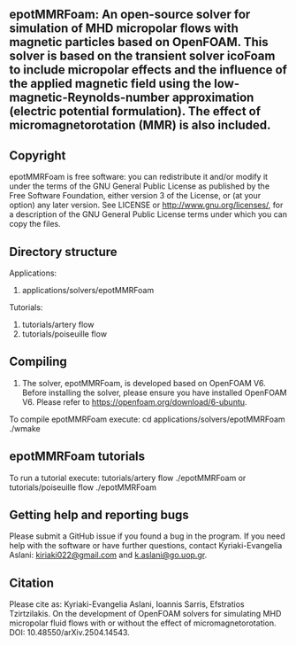 

## epotMMRFoam: An open-source solver for simulation of MHD micropolar flows with magnetic particles based on OpenFOAM. This solver is based on the transient solver icoFoam to include micropolar effects and the influence of the applied magnetic field using the low-magnetic-Reynolds-number approximation (electric potential formulation). The effect of micromagnetorotation (MMR) is also included.

## Copyright
epotMMRFoam is free software: you can redistribute it and/or modify it under the terms of the GNU General Public License as published by the Free Software Foundation, either version 3 of the License, or (at your option) any later version. See LICENSE or http://www.gnu.org/licenses/, for a description of the GNU General Public License terms under which you can copy the files.

## Directory structure
Applications: 
1. applications/solvers/epotMMRFoam

Tutorials:
1. tutorials/artery flow
2. tutorials/poiseuille flow


## Compiling 
1. The solver, epotMMRFoam, is developed based on OpenFOAM V6. Before installing the solver, please ensure you have installed OpenFOAM V6. Please refer to https://openfoam.org/download/6-ubuntu.

To compile epotMMRFoam execute:
   cd applications/solvers/epotMMRFoam
   ./wmake


## epotMMRFoam tutorials
To run a tutorial execute:
tutorials/artery flow
./epotMMRFoam
or
tutorials/poiseuille flow
./epotMMRFoam


## Getting help and reporting bugs
Please submit a GitHub issue if you found a bug in the program. If you need help with the software or have further questions, contact Kyriaki-Evangelia Aslani: kiriaki022@gmail.com and k.aslani@go.uop.gr.


## Citation
Please cite as: Kyriaki-Evangelia Aslani, Ioannis Sarris, Efstratios Tzirtzilakis. On the development of OpenFOAM solvers for simulating MHD micropolar fluid flows with or without the effect of micromagnetorotation. DOI: 10.48550/arXiv.2504.14543.
